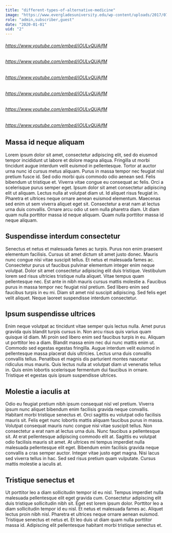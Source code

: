 ```yaml
---
title: "different-types-of-alternative-medicine"
image: "https://www.evergladesuniversity.edu/wp-content/uploads/2017/07/alternative-medicine-everglades-u-770x400.jpg"
role: "admin,subscriber,guest"
date: "2020-01-01"
uid: "2"
---
```


###### https://www.youtube.com/embed/iOULvQUAjfM

###### https://www.youtube.com/embed/iOULvQUAjfM

###### https://www.youtube.com/embed/iOULvQUAjfM

###### https://www.youtube.com/embed/iOULvQUAjfM

###### https://www.youtube.com/embed/iOULvQUAjfM

###### https://www.youtube.com/embed/iOULvQUAjfM


## Massa id neque aliquam

Lorem ipsum dolor sit amet, consectetur adipiscing elit, sed do eiusmod tempor incididunt ut labore et dolore magna aliqua. Fringilla ut morbi tincidunt augue interdum velit euismod in pellentesque. Tortor at auctor urna nunc id cursus metus aliquam. Purus in massa tempor nec feugiat nisl pretium fusce id. Sed odio morbi quis commodo odio aenean sed. Felis bibendum ut tristique et. Viverra vitae congue eu consequat ac felis. Orci a scelerisque purus semper eget. Ipsum dolor sit amet consectetur adipiscing elit ut aliquam. Lectus nulla at volutpat diam ut. Id aliquet risus feugiat in. Pharetra et ultrices neque ornare aenean euismod elementum. Maecenas sed enim ut sem viverra aliquet eget sit. Consectetur a erat nam at lectus urna duis convallis. Ornare arcu odio ut sem nulla pharetra diam. Ut diam quam nulla porttitor massa id neque aliquam. Quam nulla porttitor massa id neque aliquam.

## Suspendisse interdum consectetur

Senectus et netus et malesuada fames ac turpis. Purus non enim praesent elementum facilisis. Cursus sit amet dictum sit amet justo donec. Mauris nunc congue nisi vitae suscipit tellus. Et netus et malesuada fames ac. Consectetur purus ut faucibus pulvinar elementum integer enim neque volutpat. Dolor sit amet consectetur adipiscing elit duis tristique. Vestibulum lorem sed risus ultricies tristique nulla aliquet. Vitae tempus quam pellentesque nec. Est ante in nibh mauris cursus mattis molestie a. Faucibus purus in massa tempor nec feugiat nisl pretium. Sed libero enim sed faucibus turpis in eu mi. Diam sit amet nisl suscipit adipiscing. Sed felis eget velit aliquet. Neque laoreet suspendisse interdum consectetur.

## Ipsum suspendisse ultrices

Enim neque volutpat ac tincidunt vitae semper quis lectus nulla. Amet purus gravida quis blandit turpis cursus in. Non arcu risus quis varius quam quisque id diam. Mi proin sed libero enim sed faucibus turpis in eu. Aliquam ut porttitor leo a diam. Blandit massa enim nec dui nunc mattis enim ut. Commodo sed egestas egestas fringilla. Augue interdum velit euismod in pellentesque massa placerat duis ultricies. Lectus urna duis convallis convallis tellus. Penatibus et magnis dis parturient montes nascetur ridiculus mus mauris. Quis lectus nulla at volutpat diam ut venenatis tellus in. Quis enim lobortis scelerisque fermentum dui faucibus in ornare. Tristique et egestas quis ipsum suspendisse ultrices.

## Molestie a iaculis at

Odio eu feugiat pretium nibh ipsum consequat nisl vel pretium. Viverra ipsum nunc aliquet bibendum enim facilisis gravida neque convallis. Habitant morbi tristique senectus et. Orci sagittis eu volutpat odio facilisis mauris sit. Felis eget nunc lobortis mattis aliquam faucibus purus in massa. Volutpat consequat mauris nunc congue nisi vitae suscipit tellus. Non consectetur a erat nam at lectus urna duis. Nunc faucibus a pellentesque sit. At erat pellentesque adipiscing commodo elit at. Sagittis eu volutpat odio facilisis mauris sit amet. At ultrices mi tempus imperdiet nulla malesuada pellentesque elit eget. Bibendum enim facilisis gravida neque convallis a cras semper auctor. Integer vitae justo eget magna. Nisi lacus sed viverra tellus in hac. Sed sed risus pretium quam vulputate. Cursus mattis molestie a iaculis at.

## Tristique senectus et

Ut porttitor leo a diam sollicitudin tempor id eu nisl. Tempus imperdiet nulla malesuada pellentesque elit eget gravida cum. Consectetur adipiscing elit duis tristique sollicitudin nibh sit. Eget est lorem ipsum dolor. Porttitor leo a diam sollicitudin tempor id eu nisl. Et netus et malesuada fames ac. Aliquet lectus proin nibh nisl. Pharetra et ultrices neque ornare aenean euismod. Tristique senectus et netus et. Et leo duis ut diam quam nulla porttitor massa id. Adipiscing elit pellentesque habitant morbi tristique senectus et.
